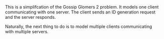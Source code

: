 This is a simplifcation of the Gossip Glomers 2 problem. It models one client communicating with one server. The client sends an ID generation request and the server responds.

Naturally, the next thing to do is to model multiple clients communicating with multiple servers.